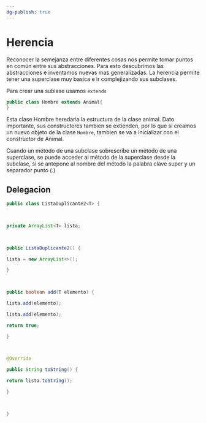 ```yaml
---
dg-publish: true
---
```

# Herencia
Reconocer la semejanza entre diferentes cosas nos permite tomar puntos en común entre sus abstracciones. Para esto descubrimos las abstracciones e inventamos nuevas mas generalizadas. 
La herencia permite tener una superclase muy basica e ir complejizando sus subclases.

Para crear una sublase usamos  `extends`

```java
public class Hombre extends Animal{
}
```
Esta clase Hombre heredaria la estructura de la clase animal.
Dato importante, sus constructores tambien se extienden, por lo que si creamos un nuevo objeto de la clase  `Hombre`, tambien se va a inicializar con el constructor de Animal.

Cuando un método de una subclase sobrescribe un método de una superclase, se puede acceder al método de la superclase desde la subclase, si se antepone al nombre del método la palabra clave super y un separador punto (.)

## Delegacion
```java
public class ListaDuplicante2<T> {

  

private ArrayList<T> lista;

  

public ListaDuplicante2() {

lista = new ArrayList<>();

}

  

public boolean add(T elemento) {

lista.add(elemento);

lista.add(elemento);

return true;

}

  

@Override

public String toString() {

return lista.toString();

}

  

}
```
